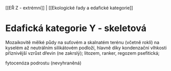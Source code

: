 [[EŘ Z - extrémní]] | [[Ekologické řady a edafické kategorie]]

# Edafická kategorie Y - skeletová

Mozaikovitě mělké půdy na suťovém a skalnatém terénu (včetně roklí) na kyselém až neutrálním silikátovém podloží, hlavně díky kondenzační vlhkosti příznivější vzrůst dřevin (ne zakrslý); litozem, ranker, regozem psefitická; 

fytocenóza podrostu (nevyhraněná)



